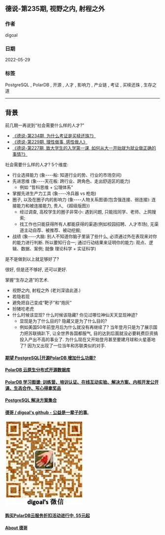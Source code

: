 ## 德说-第235期, 视野之内, 射程之外     
                                                      
### 作者                                                      
digoal                                                      
                                                      
### 日期                                                      
2022-05-29                                           
                                                      
### 标签                                                      
PostgreSQL , PolarDB , 开源 , 人才 , 影响力 , 产业链 , 考证 , 买椟还珠 , 生存之道                                        
                                                      
----                                        
                                                      
## 背景   
前几期一再说到“社会需要什么样的人才?”   
- [《德说-第234期, 为什么考证是买椟还珠?》](../202305/20230528_04.md)    
- [《德说-第229期, 理性做事, 感性做人》](../202305/20230513_03.md)    
- [《德说-第227期, 致大学生的入学第一课, 如何从大一开始就为就业做正确的事情?》](../202305/20230513_01.md)    
  
社会需要什么样的人才?   5个维度:          
- 行业选择能力 (象----船: 知道行业的势、行业的市场空间)        
- 先进思维 (象----天花板: 跨行业、跨角色、走出舒适区的能力)      
    - 例如 “哲科思维 + 公理体系”        
- 掌握先进生产力工具 (象----冷兵器 vs 枪炮)        
- 圈子, 以及在圈子内的影响力 (象----人物关系图谱(包含强连接、弱连接): 连接能力和被连接能力, 贵人, 《超级版图》)      
    - 经过调查, 高校学生的圈子非常小: 遇到问题, 只能找同学、老师、上网搜索;     
    - 找工作也只能获得所有人都能获得的渠道(例如校园招聘、人才市场), 无渠道主动自荐、被推荐、被动挖掘;        
- 战绩 (象----大脑: 别人不知道你脑子里装了些什么, 必须通过外在表现来对你的能力进行判断.   所以要知行合一;   通过行动结果来证明你的能力: 观点、逻辑、数据、案例;   就像 理论科学 + 实证科学)       
  
是不是做到以上就足够好了?    
  
很好, 但是还不够好, 还可以更好.    
  
掌握“生存之道”的艺术.  
- 视野之内, 射程之外  (老刘深谙此道.)  
- 若隐若现    
- 避免把自己变成“靶子”和“炮灰”  
- 扮猪吃老虎  
- 什么时候该显现? 什么时候该隐藏? 你见过哪位神仙天天显现神迹?    
    - 显现是为了什么目的? 隐藏又是为了什么目的?  
    - 例如美国50年前登月后为什么就没有再继续了? 当年登月只是为了展示国力把苏联搞趴下, 让全世界各国都服气, 目的达到后面就没必要耗费巨资搞投入产出不高的事业了.  为什么现在又开始登月甚至要建月球和火星基地了? 因为又出现了一位当年和苏联类似的对手.  
    
  
#### [期望 PostgreSQL|开源PolarDB 增加什么功能?](https://github.com/digoal/blog/issues/76 "269ac3d1c492e938c0191101c7238216")
  
  
#### [PolarDB 云原生分布式开源数据库](https://github.com/ApsaraDB "57258f76c37864c6e6d23383d05714ea")
  
  
#### [PolarDB 学习图谱: 训练营、培训认证、在线互动实验、解决方案、内核开发公开课、生态合作、写心得拿奖品](https://www.aliyun.com/database/openpolardb/activity "8642f60e04ed0c814bf9cb9677976bd4")
  
  
#### [PostgreSQL 解决方案集合](../201706/20170601_02.md "40cff096e9ed7122c512b35d8561d9c8")
  
  
#### [德哥 / digoal's github - 公益是一辈子的事.](https://github.com/digoal/blog/blob/master/README.md "22709685feb7cab07d30f30387f0a9ae")
  
  
![digoal's wechat](../pic/digoal_weixin.jpg "f7ad92eeba24523fd47a6e1a0e691b59")
  
  
#### [购买PolarDB云服务折扣活动进行中, 55元起](https://www.aliyun.com/activity/new/polardb-yunparter?userCode=bsb3t4al "e0495c413bedacabb75ff1e880be465a")
  
  
#### [About 德哥](https://github.com/digoal/blog/blob/master/me/readme.md "a37735981e7704886ffd590565582dd0")
  
